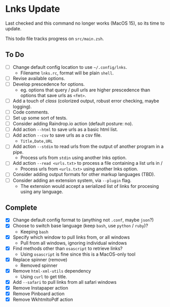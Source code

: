 # Lnks Update

Last checked and this command no longer works (MacOS 15), so its time to update.

This todo file tracks progress on `src/main.zsh`.

## To Do

- [ ] Change default config location to use `~/.config/lnks`.
  - Filename `lnks.rc`, format will be plain `shell`.
- [ ] Revise available options.
- [ ] Develop prescedence for options.
  - eg. options that query / pull urls are higher prescedence than options that save urls as `<fmt>`.
- [ ] Add a touch of *class* (colorized output, robust error checking, maybe logging).
- [ ] Code comments.
- [ ] Set up some sort of tests.
- [ ] Consider adding Raindrop.io action (default posture: no).
- [ ] Add action `--html` to save urls as a basic html list.
- [ ] Add action `--csv` to save urls as a csv file.
  - `Title,Date,URL`
- [ ] Add action `--stdin` to read urls from the output of another program in a pipe.
  - Process urls from `stdin` using another lnks option.
- [ ] Add action `--read <urls.txt>` to process a file containing a list urls in <format>/
  - Process urls from `<urls.txt>` using another lnks option.
- [ ] Consider adding output formats for other markup languages (TBD).
- [ ] Consider adding an extension system, via `--plugin` flag.
  - The extension would accept a serialized list of links for procesing using any language.

## Complete

- [x] Change default config format to (anything not `.conf`, maybe `json`?)
- [x] Choose to switch base language (keep `bash`, use `python` / `ruby`)?
  - Keeping `bash`
- [x] Specify which window to pull links from, or all windows
  - Pull from all windows, ignoring individual windows
- [x] Find methods other than `osascript` to retrieve links?
  - Using `osascript` is fine since this is a MacOS-only tool
- [x] Replace spinner (remove)
  - Removed spinner
- [x] Remove `html-xml-utils` dependency
  - Using `curl` to get title.
- [x] Add `--safari` to pull links from all safari windows
- [x] Remove Instapaper action
- [x] Remove Pinboard action
- [x] Remove WkhtmltoPdf action
